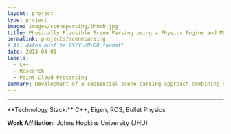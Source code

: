 ```yaml
---
layout: project
type: project
image: images/sceneparsing/thumb.jpg
title: Physically Plausible Scene Parsing using a Physics Engine and MCMC
permalink: projects/sceneparsing
# All dates must be YYYY-MM-DD format!
date: 2013-04-01
labels:
  - C++
  - Research
  - Point-Cloud Processing
summary: Development of a sequential scene parsing approach combining candidate detections of object detectors with a physics engine in order to assess the physical plausibility of detections.
---
```


<div class="ui embed" data-source="youtube" data-id="CqYhNuWohCQ" ></div>

<hr>
**Technology Stack:** C++, Eigen, ROS, Bullet Physics

**Work Affiliation:** Johns Hopkins University (JHU)
